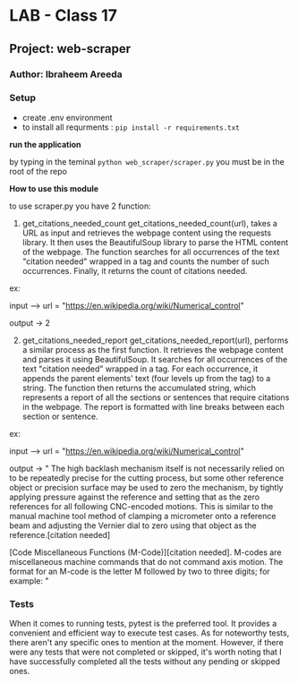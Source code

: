 # LAB - Class 17
## Project: web-scraper
### Author: Ibraheem Areeda


### Setup
- create .env environment 
- to install all requrments : `pip install -r requirements.txt`

**run the application**

by typing in the teminal `python web_scraper/scraper.py` you must be in the root of the repo


**How to use this module** 


to use scraper.py you have 2 function:
 1. get_citations_needed_count
 get_citations_needed_count(url), takes a URL as input and retrieves the webpage content using the requests library. It then uses the BeautifulSoup library to parse the HTML content of the webpage. The function searches for all occurrences of the text "citation needed" wrapped in a <span> tag and counts the number of such occurrences. Finally, it returns the count of citations needed.
 
 
 ex:     

 
input --> url = "https://en.wikipedia.org/wiki/Numerical_control"
 
 
output -> 2
 

 
 2. get_citations_needed_report
  get_citations_needed_report(url), performs a similar process as the first function. It retrieves the webpage content and parses it using BeautifulSoup. It searches for all occurrences of the text "citation needed" wrapped in a <span> tag. For each occurrence, it appends the parent elements' text (four levels up from the <span> tag) to a string. The function then returns the accumulated string, which represents a report of all the sections or sentences that require citations in the webpage. The report is formatted with line breaks between each section or sentence.
   
 
 ex:     

 
input --> url = "https://en.wikipedia.org/wiki/Numerical_control"
 
 
output -> "
The high backlash mechanism itself is not necessarily relied on to be repeatedly precise for the cutting process, but some other reference object or precision surface may be used to zero the mechanism, by tightly applying pressure against the reference and setting that as the zero references for all following CNC-encoded motions. This is similar to the manual machine tool method of clamping a micrometer onto a reference beam and adjusting the Vernier dial to zero using that object as the reference.[citation needed]

[Code Miscellaneous Functions (M-Code)][citation needed]. M-codes are miscellaneous machine commands that do not command axis motion. The format for an M-code is the letter M followed by two to three digits; for example:
"

  
### Tests
When it comes to running tests, pytest is the preferred tool. It provides a convenient and efficient way to execute test cases. As for noteworthy tests, there aren't any specific ones to mention at the moment. However, if there were any tests that were not completed or skipped, it's worth noting that I have successfully completed all the tests without any pending or skipped ones.

 
 

